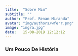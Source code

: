 ```yaml
---
title:  "Sobre Mim"
subtitle: ""
author: "Prof. Renan Miranda"
avatar: "img/authors/wferr.png"
image: "img/a.jpg"
date:   15-08-2019 12:12:12
---
```


### Um Pouco De História


